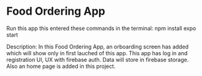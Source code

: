 # Food Ordering App


Run this app this entered these commands in the terminal:
npm install
expo start

Description: In this Food Ordering App, an orboarding screen has added which will show only in first lauched of this app.
This app has log in and registration UI, UX with firebase auth. Data will store in firebase storage. 
Also an home page is added in this project.


